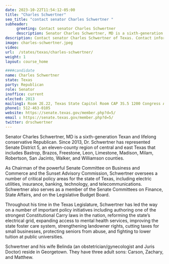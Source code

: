 ```yaml
---
date: 2023-10-22T11:54:12-05:00
title: "Charles Schwertner"
seo_title: "contact senator Charles Schwertner "
subheader:
     greeting: Contact senator Charles Schwertner
     description: Senator Charles Schwertner, MD is a sixth-generation Texan and lifelong conservative Republican. Since 2013, Dr. Schwertner has represented Senate District 5, an eleven-county region of central and east Texas that includes Bastrop, Brazos, Freestone, Leon, Limestone, Madison, Milam, Robertson, San Jacinto, Walker, and Williamson counties.
description: Contact senator Charles Schwertner of Texas. Contact information for Charles Schwertner includes email address, phone number, and mailing address.
image: charles-schwertner.jpeg
video:
url:  /states/texas/charles-schwertner/
weight: 1
layout: course_home

####candidate
name: Charles Schwertner
state: Texas
party: Republican
role: Senator
inoffice: current
elected: 2013
mailing1: Room 2E.22, Texas State Capitol Room CAP 3S.5 1200 Congress Ave Austin, TX 78711-2068
phone1: 512-463-0105
website: https://senate.texas.gov/member.php?d=5/
email : https://senate.texas.gov/member.php?d=5/
twitter: drschwertner
---
```


Senator Charles Schwertner, MD is a sixth-generation Texan and lifelong conservative Republican. Since 2013, Dr. Schwertner has represented Senate District 5, an eleven-county region of central and east Texas that includes Bastrop, Brazos, Freestone, Leon, Limestone, Madison, Milam, Robertson, San Jacinto, Walker, and Williamson counties.

As Chairman of the powerful Senate Committee on Business and Commerce and the Sunset Advisory Commission, Schwertner oversees a number of critical policy areas for the state of Texas, including electric utilities, insurance, banking, technology, and telecommunications. Schwertner also serves as a member of the Senate Committees on Finance, State Affairs, and on the Legislative Budget Board.

Throughout his time in the Texas Legislature, Schwertner has led the way on a number of important policy initiatives including authoring one of the strongest Constitutional Carry laws in the nation, reforming the state’s electrical grid, expanding access to mental health services, improving the state foster care system, strengthening landowner rights, cutting taxes for small businesses, protecting seniors from abuse, and fighting to lower tuition at public universities.

Schwertner and his wife Belinda (an obstetrician/gynecologist and Juris Doctor) reside in Georgetown. They have three adult sons: Carson, Zachary, and Matthew.
